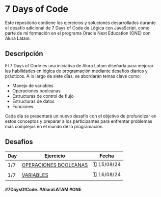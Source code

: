 # 7 Days of Code

Este repositorio contiene los ejercicios y soluciones desarrollados durante el desafío adicional de 7 Days of Code de Lógica con JavaScript, como parte de mi formación en el programa Oracle Next Education (ONE) con Alura Latam.

## Descripción

El 7 Days of Code es una iniciativa de Alura Latam diseñada para mejorar las habilidades en lógica de programación mediante desafíos diarios y prácticos. A lo largo de siete días, se abordarán temas clave como:

- Manejo de variables
- Operaciones booleanas
- Estructuras de control de flujo
- Estructuras de datos
- Funciones

Cada día se presentará un nuevo desafío con el objetivo de profundizar en estos conceptos y preparar a los participantes para enfrentar problemas más complejos en el mundo de la programación.

## Desafíos

| Day | Ejercicio                                    | Fecha       |
| --- | -------------------------------------------- | ----------- |
| 1/7 | [OPERACIONES BOOLEANAS](./Day1/ejercicio.md) | 🗓️ 15/08/24 |
| 1/7 | [VARIABLES](./Day2/ejercicio.md)             | 🗓️ 16/08/24 |

#### #7DaysOfCode. #AluraLATAM #ONE
